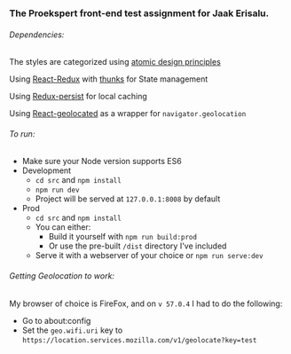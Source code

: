 ### The Proekspert front-end test assignment for Jaak Erisalu.

###### Dependencies:

The styles are categorized using [atomic design principles][1]

Using [React-Redux][2] with [thunks][3] for State management

Using [Redux-persist][4] for local caching

Using [React-geolocated][5] as a wrapper for `navigator.geolocation`

[1]: http://bradfrost.com/blog/post/atomic-web-design/
[2]: https://github.com/reactjs/react-redux
[3]: https://github.com/gaearon/redux-thunk
[4]: https://github.com/rt2zz/redux-persist
[5]: https://github.com/no23reason/react-geolocated

###### To run:
* Make sure your Node version supports ES6
* Development
  * `cd src` and `npm install`
  * `npm run dev`
  * Project will be served at `127.0.0.1:8008` by default
* Prod
  * `cd src` and `npm install`
  * You can either:
    * Build it yourself with `npm run build:prod`
    * Or use the pre-built `/dist` directory I've included
  * Serve it with a webserver of your choice or `npm run serve:dev`

###### Getting Geolocation to work:

My browser of choice is FireFox, and on `v 57.0.4` I had to do the following:

* Go to about:config
* Set the `geo.wifi.uri` key to `https://location.services.mozilla.com/v1/geolocate?key=test`
